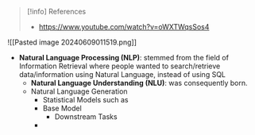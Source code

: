 > [!info] References
> - https://www.youtube.com/watch?v=oWXTWqsSos4

![[Pasted image 20240609011519.png]]
- **Natural Language Processing (NLP)**: stemmed from the field of Information Retrieval where people wanted to search/retrieve data/information using Natural Language, instead of using SQL
	- **Natural Language Understanding (NLU)**: was consequently born.
	- Natural Language Generation
	 	- Statistical Models such as 
 		- Base Model
 			- Downstream Tasks
 		- 